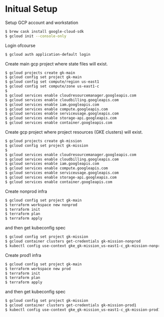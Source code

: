# Initual Setup

Setup GCP account and workstation
```sh
$ brew cask install google-cloud-sdk
$ gcloud init --console-only
```

Login ofcourse
```sh
$ gcloud auth application-default login
```

Create main gcp project where state files will exist.
```sh
$ gcloud projects create gk-main
$ gcloud config set project gk-main
$ gcloud config set compute/region us-east1
$ gcloud config set compute/zone us-east1-c
$ 
$ gcloud services enable cloudresourcemanager.googleapis.com
$ gcloud services enable cloudbilling.googleapis.com
$ gcloud services enable iam.googleapis.com
$ gcloud services enable compute.googleapis.com
$ gcloud services enable serviceusage.googleapis.com
$ gcloud services enable storage-api.googleapis.com
$ gcloud services enable container.googleapis.com
```

Create gcp project where project resources (GKE clusters) will exist.
```sh
$ gcloud projects create gk-mission
$ gcloud config set project gk-mission
$ 
$ gcloud services enable cloudresourcemanager.googleapis.com
$ gcloud services enable cloudbilling.googleapis.com
$ gcloud services enable iam.googleapis.com
$ gcloud services enable compute.googleapis.com
$ gcloud services enable serviceusage.googleapis.com
$ gcloud services enable storage-api.googleapis.com
$ gcloud services enable container.googleapis.com
```

Create nonprod infra
```sh
$ gcloud config set project gk-main
$ terraform workspace new nonprod
$ terraform init
$ terraform plan
$ terraform apply
```
and then get kubeconfig spec
```sh
$ gcloud config set project gk-mission
$ gcloud container clusters get-credentials gk-mission-nonprod
$ kubectl config use-context gke_gk-mission_us-east1-c_gk-mission-nonprod
```
Create prod1 infra
```sh
$ gcloud config set project gk-main
$ terraform workspace new prod
$ terraform init
$ terraform plan
$ terraform apply
```
and then get kubeconfig spec
```sh
$ gcloud config set project gk-mission
$ gcloud container clusters get-credentials gk-mission-prod1
$ kubectl config use-context gke_gk-mission_us-east1-c_gk-mission-prod1
```

